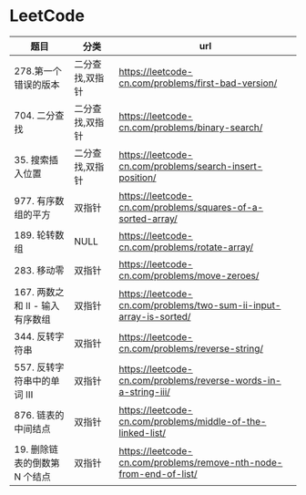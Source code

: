 # LeetCode

| 题目                          | 分类                | url                                                         |
|-----------------------------|--------------------|-------------------------------------------------------------|
| 278.第一个错误的版本                | 二分查找,双指针       | https://leetcode-cn.com/problems/first-bad-version/         |
| 704. 二分查找                   | 二分查找,双指针       | https://leetcode-cn.com/problems/binary-search/             |
| 35. 搜索插入位置                  | 二分查找,双指针       | https://leetcode-cn.com/problems/search-insert-position/    |
| 977. 有序数组的平方                | 双指针               | https://leetcode-cn.com/problems/squares-of-a-sorted-array/ |
| 189. 轮转数组                   | NULL               | https://leetcode-cn.com/problems/rotate-array/              |
| 283. 移动零                    | 双指针              | https://leetcode-cn.com/problems/move-zeroes/              |
| 167. 两数之和 II - 输入有序数组    | 双指针              | https://leetcode-cn.com/problems/two-sum-ii-input-array-is-sorted/              |
| 344. 反转字符串    | 双指针              | https://leetcode-cn.com/problems/reverse-string/              |
| 557. 反转字符串中的单词 III    | 双指针              | https://leetcode-cn.com/problems/reverse-words-in-a-string-iii/              |
| 876. 链表的中间结点    | 双指针              | https://leetcode-cn.com/problems/middle-of-the-linked-list/              |
| 19. 删除链表的倒数第 N 个结点    | 双指针              | https://leetcode-cn.com/problems/remove-nth-node-from-end-of-list/              |